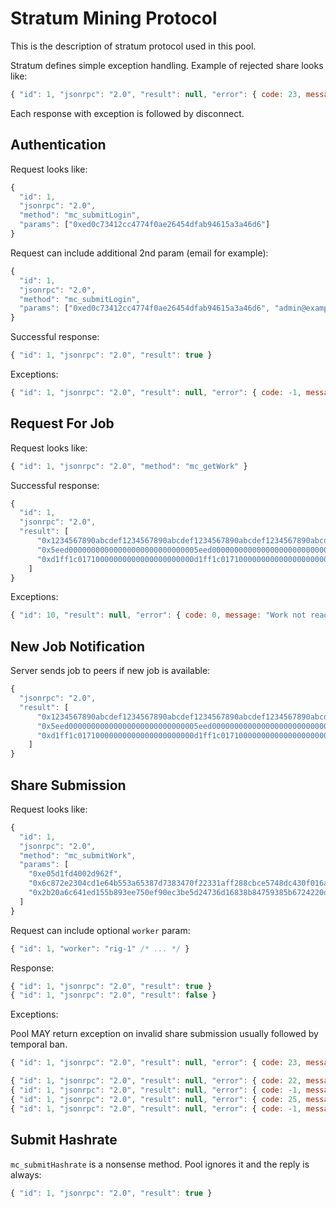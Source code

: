 # Stratum Mining Protocol

This is the description of stratum protocol used in this pool.

Stratum defines simple exception handling. Example of rejected share looks like:

```javascript
{ "id": 1, "jsonrpc": "2.0", "result": null, "error": { code: 23, message: "Invalid share" } }
```

Each response with exception is followed by disconnect.

## Authentication

Request looks like:

```javascript
{
  "id": 1,
  "jsonrpc": "2.0",
  "method": "mc_submitLogin",
  "params": ["0xed0c73412cc4774f0ae26454dfab94615a3a46d6"]
}
```

Request can include additional 2nd param (email for example):

```javascript
{
  "id": 1,
  "jsonrpc": "2.0",
  "method": "mc_submitLogin",
  "params": ["0xed0c73412cc4774f0ae26454dfab94615a3a46d6", "admin@example.net"]
}
```

Successful response:

```javascript
{ "id": 1, "jsonrpc": "2.0", "result": true }
```

Exceptions:

```javascript
{ "id": 1, "jsonrpc": "2.0", "result": null, "error": { code: -1, message: "Invalid login" } }
```

## Request For Job

Request looks like:

```javascript
{ "id": 1, "jsonrpc": "2.0", "method": "mc_getWork" }
```

Successful response:

```javascript
{
  "id": 1,
  "jsonrpc": "2.0",
  "result": [
      "0x1234567890abcdef1234567890abcdef1234567890abcdef1234567890abcdef",
      "0x5eed00000000000000000000000000005eed0000000000000000000000000000",
      "0xd1ff1c01710000000000000000000000d1ff1c01710000000000000000000000"
    ]
}
```

Exceptions:

```javascript
{ "id": 10, "result": null, "error": { code: 0, message: "Work not ready" } }
```

## New Job Notification

Server sends job to peers if new job is available:

```javascript
{
  "jsonrpc": "2.0",
  "result": [
      "0x1234567890abcdef1234567890abcdef1234567890abcdef1234567890abcdef",
      "0x5eed00000000000000000000000000005eed0000000000000000000000000000",
      "0xd1ff1c01710000000000000000000000d1ff1c01710000000000000000000000"
    ]
}
```

## Share Submission

Request looks like:

```javascript
{
  "id": 1,
  "jsonrpc": "2.0",
  "method": "mc_submitWork",
  "params": [
    "0xe05d1fd4002d962f",
    "0x6c872e2304cd1e64b553a65387d7383470f22331aff288cbce5748dc430f016a",
    "0x2b20a6c641ed155b893ee750ef90ec3be5d24736d16838b84759385b6724220d"
  ]
}
```

Request can include optional `worker` param:

```javascript
{ "id": 1, "worker": "rig-1" /* ... */ }
```

Response:

```javascript
{ "id": 1, "jsonrpc": "2.0", "result": true }
{ "id": 1, "jsonrpc": "2.0", "result": false }
```

Exceptions:

Pool MAY return exception on invalid share submission usually followed by temporal ban.

```javascript
{ "id": 1, "jsonrpc": "2.0", "result": null, "error": { code: 23, message: "Invalid share" } }
```

```javascript
{ "id": 1, "jsonrpc": "2.0", "result": null, "error": { code: 22, message: "Duplicate share" } }
{ "id": 1, "jsonrpc": "2.0", "result": null, "error": { code: -1, message: "High rate of invalid shares" } }
{ "id": 1, "jsonrpc": "2.0", "result": null, "error": { code: 25, message: "Not subscribed" } }
{ "id": 1, "jsonrpc": "2.0", "result": null, "error": { code: -1, message: "Malformed PoW result" } }
```

## Submit Hashrate

`mc_submitHashrate` is a nonsense method. Pool ignores it and the reply is always:

```javascript
{ "id": 1, "jsonrpc": "2.0", "result": true }
```
